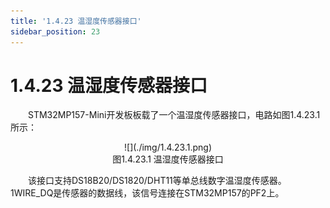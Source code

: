 ```yaml
---
title: '1.4.23 温湿度传感器接口'
sidebar_position: 23
---
```


# 1.4.23 温湿度传感器接口

&emsp;&emsp;STM32MP157-Mini开发板板载了一个温湿度传感器接口，电路如图1.4.23.1所示：

<center>
![](./img/1.4.23.1.png)<br/>
图1.4.23.1 温湿度传感器接口
</center>


&emsp;&emsp;该接口支持DS18B20/DS1820/DHT11等单总线数字温湿度传感器。1WIRE_DQ是传感器的数据线，该信号连接在STM32MP157的PF2上。















